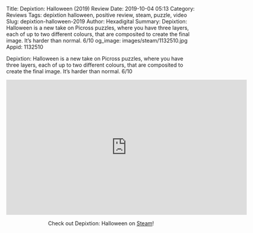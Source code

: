Title: Depixtion: Halloween (2019) Review
Date: 2019-10-04 05:13
Category: Reviews
Tags: depixtion halloween, positive review, steam, puzzle, video
Slug: depixtion-halloween-2019
Author: Hexadigital
Summary: Depixtion: Halloween is a new take on Picross puzzles, where you have three layers, each of up to two different colours, that are composited to create the final image. It’s harder than normal. 6/10
og_image: images/steam/1132510.jpg
Appid: 1132510

Depixtion: Halloween is a new take on Picross puzzles, where you have three layers, each of up to two different colours, that are composited to create the final image. It’s harder than normal. 6/10

<center><iframe src="https://www.youtube.com/embed/m2qXkChLmzw?feature=oembed" allow="accelerometer; autoplay; encrypted-media; gyroscope; picture-in-picture" width="640" height="360" frameborder="0"></iframe>

Check out Depixtion: Halloween on [Steam](https://store.steampowered.com/app/1132510/?curator_clanid=34633900)!</center>